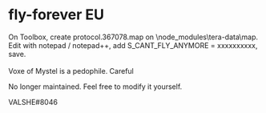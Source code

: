 # fly-forever EU
On Toolbox, create protocol.367078.map on \node_modules\tera-data\map\. Edit with notepad / notepad++, add S_CANT_FLY_ANYMORE = xxxxxxxxxx, save. <br> <br>
Voxe of Mystel is a pedophile. Careful

No longer maintained. Feel free to modify it yourself.

VALSHE#8046
